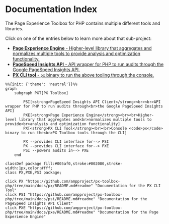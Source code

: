 # Documentation Index

The Page Experience Toolbox for PHP contains multiple different tools and libraries.

Click on one of the entries below to learn more about that sub-project:

* [**Page Experience Engine** - Higher-level library that aggregates and normalizes multiple tools to provide analysis and optimization functionality.](/docs/pxe/README.md#readme)
* [**PageSpeed Insights API** - API wrapper for PHP to run audits through the Google PageSpeed Insights API.](/docs/psi/README.md#readme)
* [**PX CLI tool** - `px` binary to run the above tooling through the console.](/docs/px/README.md#readme)

```mermaid
%%{init: {'theme': 'neutral'}}%%
graph
    subgraph PXT[PX Toolbox]

        PSI[<strong>PageSpeed Insights API Client</strong><br><br>API wrapper for PHP to run audits through<br>the Google PageSpeed Insights API]
        PXE[<strong>Page Experience Engine</strong><br><br>Higher-level library that aggregates and<br>normalizes multiple tools to provide<br>analysis and optimization functionality]
        PX[<strong>PX CLI Tool</strong><br><br>Console <code>px</code> binary to run the<br>PX Toolbox tools through the CLI]

        PX --provides CLI interface for--> PSI
        PX --provides CLI interface for--> PXE
        PSI --powers audits in--> PXE
    end

classDef package fill:#005af0,stroke:#002080,stroke-width:1px,color:#fff;
class PX,PXE,PSI package;

click PX "https://github.com/ampproject/px-toolbox-php/tree/main/docs/px/README.md#readme" "Documentation for the PX CLI Tool"
click PSI "https://github.com/ampproject/px-toolbox-php/tree/main/docs/psi/README.md#readme" "Documentation for the PageSpeed Insights API Client"
click PXE "https://github.com/ampproject/px-toolbox-php/tree/main/docs/pxe/README.md#readme" "Documentation for the Page Experience Engine"
```
